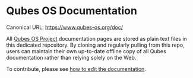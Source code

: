 # Qubes OS Documentation

Canonical URL: https://www.qubes-os.org/doc/

All [Qubes OS Project](https://github.com/QubesOS) documentation pages are
stored as plain text files in this dedicated repository. By cloning and
regularly pulling from this repo, users can maintain their own up-to-date
offline copy of all Qubes documentation rather than relying solely on the Web.

To contribute, please see [how to edit the
documentation](https://www.qubes-os.org/doc/how-to-edit-the-documentation/).


